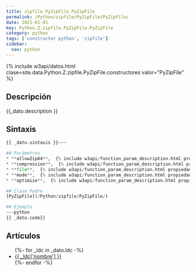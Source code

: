 ```yaml
---
title: zipfile.PyZipFile.PyZipFile
permalink: /Python/zipfile/PyZipFile/PyZipFile/
date: 2021-01-01
key: Python.Z.zipfile.PyZipFile.PyZipFile
category: python
tags: ['constructor python', 'zipfile']
sidebar: 
  nav: python
---
```


{% include w3api/datos.html clase=site.data.Python.Z.zipfile.PyZipFile.constructores valor="PyZipFile" %}

## Descripción
{{_dato.description }}

## Sintaxis
~~~python
{{ _dato.sintaxis }}~~~

## Parámetros
* **allowZip64**,  {% include w3api/function_param_description.html propiedad=site.data.Python.Z.zipfile.PyZipFile.PyZipFile valor="allowZip64" %}
* **compression**,  {% include w3api/function_param_description.html propiedad=site.data.Python.Z.zipfile.PyZipFile.PyZipFile valor="compression" %}
* **file**,  {% include w3api/function_param_description.html propiedad=site.data.Python.Z.zipfile.PyZipFile.PyZipFile valor="file" %}
* **mode**,  {% include w3api/function_param_description.html propiedad=site.data.Python.Z.zipfile.PyZipFile.PyZipFile valor="mode" %}
* **optimize**,  {% include w3api/function_param_description.html propiedad=site.data.Python.Z.zipfile.PyZipFile.PyZipFile valor="optimize" %}

## Clase Padre
[PyZipFile](/Python/zipfile/PyZipFile/)

## Ejemplo
~~~python
{{ _dato.code}}
~~~

## Artículos
<ul>
{%- for _ldc in _dato.ldc -%}
   <li>
       <a href="{{_ldc['url'] }}">{{ _ldc['nombre'] }}</a>
   </li>
{%- endfor -%}
</ul>
